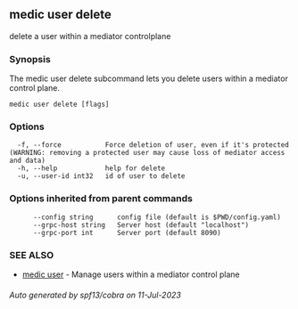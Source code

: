 ## medic user delete

delete a user within a mediator controlplane

### Synopsis

The medic user delete subcommand lets you delete users within a
mediator control plane.

```
medic user delete [flags]
```

### Options

```
  -f, --force           Force deletion of user, even if it's protected (WARNING: removing a protected user may cause loss of mediator access and data)
  -h, --help            help for delete
  -u, --user-id int32   id of user to delete
```

### Options inherited from parent commands

```
      --config string      config file (default is $PWD/config.yaml)
      --grpc-host string   Server host (default "localhost")
      --grpc-port int      Server port (default 8090)
```

### SEE ALSO

* [medic user](medic_user.md)	 - Manage users within a mediator control plane

###### Auto generated by spf13/cobra on 11-Jul-2023
